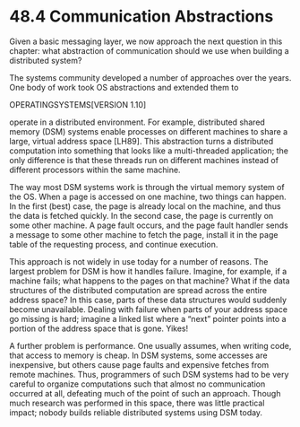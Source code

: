 # 48.4 Communication Abstractions  

Given a basic messaging layer, we now approach the next question in this chapter: what abstraction of communication should we use when building a distributed system?  

The systems community developed a number of approaches over the years. One body of work took OS abstractions and extended them to  

OPERATINGSYSTEMS[VERSION 1.10]  

operate in a distributed environment. For example, distributed shared memory (DSM) systems enable processes on different machines to share a large, virtual address space [LH89]. This abstraction turns a distributed computation into something that looks like a multi-threaded application; the only difference is that these threads run on different machines instead of different processors within the same machine.  

The way most DSM systems work is through the virtual memory system of the OS. When a page is accessed on one machine, two things can happen. In the first (best) case, the page is already local on the machine, and thus the data is fetched quickly. In the second case, the page is currently on some other machine. A page fault occurs, and the page fault handler sends a message to some other machine to fetch the page, install it in the page table of the requesting process, and continue execution.  

This approach is not widely in use today for a number of reasons. The largest problem for DSM is how it handles failure. Imagine, for example, if a machine fails; what happens to the pages on that machine? What if the data structures of the distributed computation are spread across the entire address space? In this case, parts of these data structures would suddenly become unavailable. Dealing with failure when parts of your address space go missing is hard; imagine a linked list where a “next” pointer points into a portion of the address space that is gone. Yikes!  

A further problem is performance. One usually assumes, when writing code, that access to memory is cheap. In DSM systems, some accesses are inexpensive, but others cause page faults and expensive fetches from remote machines. Thus, programmers of such DSM systems had to be very careful to organize computations such that almost no communication occurred at all, defeating much of the point of such an approach. Though much research was performed in this space, there was little practical impact; nobody builds reliable distributed systems using DSM today.  


